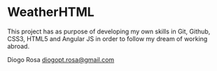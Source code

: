 # WeatherHTML

This project has as purpose of developing my own skills in Git, Github, CSS3, HTML5 and Angular JS in order to follow my dream of working abroad.

Diogo Rosa <diogopt.rosa@gmail.com>
